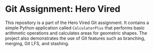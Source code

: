 # Git Assignment: Hero Vired

This repository is a part of the Hero Vired Git assignment. It contains a simple Python application called `CalculatorPlus` that performs basic arithmetic operations and calculates areas for geometric shapes. The project also demonstrates the use of Git features such as branching, merging, Git LFS, and stashing.


